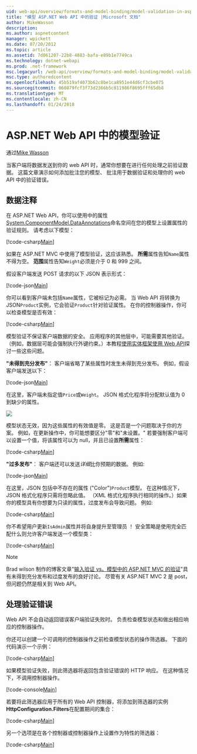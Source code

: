 ```yaml
---
uid: web-api/overview/formats-and-model-binding/model-validation-in-aspnet-web-api
title: "模型 ASP.NET Web API 中的验证 |Microsoft 文档"
author: MikeWasson
description: 
ms.author: aspnetcontent
manager: wpickett
ms.date: 07/20/2012
ms.topic: article
ms.assetid: 7d061207-22b8-4883-bafa-e89b1e7749ca
ms.technology: dotnet-webapi
ms.prod: .net-framework
msc.legacyurl: /web-api/overview/formats-and-model-binding/model-validation-in-aspnet-web-api
msc.type: authoredcontent
ms.openlocfilehash: 45b519af4073b62c8be1ca8951e44d6cf3cbe075
ms.sourcegitcommit: 060879fcf3f73d2366b5c811986f8695fff65db8
ms.translationtype: MT
ms.contentlocale: zh-CN
ms.lasthandoff: 01/24/2018
---
```

<a name="model-validation-in-aspnet-web-api"></a>ASP.NET Web API 中的模型验证
====================
通过[Mike Wasson](https://github.com/MikeWasson)

当客户端将数据发送到你的 web API 时，通常你想要在进行任何处理之前验证数据。 这篇文章演示如何添加批注您的模型、 批注用于数据验证和处理你的 web API 中的验证错误。

## <a name="data-annotations"></a>数据注释

在 ASP.NET Web API，你可以使用中的属性[System.ComponentModel.DataAnnotations](https://msdn.microsoft.com/library/system.componentmodel.dataannotations.aspx)命名空间在您的模型上设置属性的验证规则。 请考虑以下模型：

[!code-csharp[Main](model-validation-in-aspnet-web-api/samples/sample1.cs)]

如果在 ASP.NET MVC 中使用了模型验证，这应该熟悉。 **所需**属性告知`Name`属性不得为空。 **范围**属性告知`Weight`必须是介于 0 和 999 之间。

假设客户端发送 POST 请求的以下 JSON 表示形式：

[!code-json[Main](model-validation-in-aspnet-web-api/samples/sample2.json)]

你可以看到客户端未包括`Name`属性，它被标记为必需。 当 Web API 将转换为 JSON`Product`实例，它会验证`Product`针对验证属性。 在你的控制器操作，你可以检查模型是否有效：

[!code-csharp[Main](model-validation-in-aspnet-web-api/samples/sample3.cs)]

模型验证不保证客户端数据的安全。 应用程序的其他层中，可能需要其他验证。 （例如，数据层可能会强制执行外键约束。）本教程[使用实体框架使用 Web API](../data/using-web-api-with-entity-framework/part-1.md)探讨一些这些问题。

**"未得到充分发布"**： 客户端省略了某些属性时发生未得到充分发布。 例如，假设客户端发送以下：

[!code-json[Main](model-validation-in-aspnet-web-api/samples/sample4.json)]

在这里，客户端未指定值`Price`或`Weight`。 JSON 格式化程序将分配默认值为 0 到缺少的属性。

![](model-validation-in-aspnet-web-api/_static/image1.png)

模型状态无效，因为这些属性的有效值是零。 这是否是一个问题取决于你的方案。 例如，在更新操作中，你可能想要区分"零"和"未设置。" 若要强制客户端可以设置一个值，将该属性可以为 null，并且已设置**所需**属性：

[!code-csharp[Main](model-validation-in-aspnet-web-api/samples/sample5.cs?highlight=1-2)]

**"过多发布"**： 客户端还可以发送*详细*比你预期的数据。 例如:

[!code-json[Main](model-validation-in-aspnet-web-api/samples/sample6.json)]

在这里，JSON 包括中不存在的属性 ("Color")`Product`模型。 在这种情况下，JSON 格式化程序只需将忽略此值。 （XML 格式化程序执行相同的操作。）如果你的模型具有你想要为只读的属性，过度发布会导致问题。 例如:

[!code-csharp[Main](model-validation-in-aspnet-web-api/samples/sample7.cs)]

你不希望用户更新`IsAdmin`属性并将自身提升至管理员 ！ 安全策略是使用完全匹配什么则允许客户端发送一个模型类：

[!code-csharp[Main](model-validation-in-aspnet-web-api/samples/sample8.cs)]

> [!NOTE]
> Brad wilson 制作的博客文章"[输入验证 vs。模型中的 ASP.NET MVC 的验证](http://bradwilson.typepad.com/blog/2010/01/input-validation-vs-model-validation-in-aspnet-mvc.html)"具有未得到充分发布和过度发布的良好讨论。 尽管有关 ASP.NET MVC 2 是 post，但问题仍然是相关到 Web API。


## <a name="handling-validation-errors"></a>处理验证错误

Web API 不会自动返回错误客户端验证失败时。 负责检查模型状态和做出相应响应的控制器操作。

你还可以创建一个可调用的控制器操作之前检查模型状态的操作筛选器。 下面的代码演示一个示例：

[!code-csharp[Main](model-validation-in-aspnet-web-api/samples/sample9.cs)]

如果模型验证失败，则此筛选器将返回包含验证错误的 HTTP 响应。 在这种情况下，不调用控制器操作。

[!code-console[Main](model-validation-in-aspnet-web-api/samples/sample10.cmd)]

若要将此筛选器应用于所有的 Web API 控制器，将添加到筛选器的实例**HttpConfiguration.Filters**在配置期间的集合：

[!code-csharp[Main](model-validation-in-aspnet-web-api/samples/sample11.cs)]

另一个选项是在各个控制器或控制器操作上设置作为特性的筛选器：

[!code-csharp[Main](model-validation-in-aspnet-web-api/samples/sample12.cs)]
